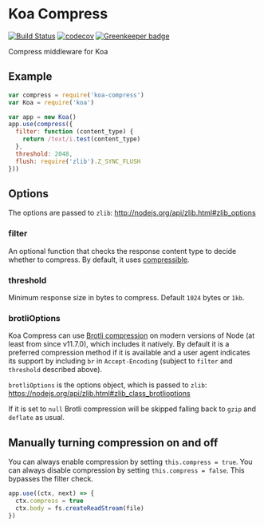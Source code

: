# Koa Compress

[![Build Status](https://travis-ci.org/koajs/compress.svg?branch=master)](https://travis-ci.org/koajs/compress)
[![codecov](https://codecov.io/gh/koajs/compress/branch/master/graph/badge.svg)](https://codecov.io/gh/koajs/compress)
[![Greenkeeper badge](https://badges.greenkeeper.io/koajs/compress.svg)](https://greenkeeper.io/)

Compress middleware for Koa

## Example

```js
var compress = require('koa-compress')
var Koa = require('koa')

var app = new Koa()
app.use(compress({
  filter: function (content_type) {
  	return /text/i.test(content_type)
  },
  threshold: 2048,
  flush: require('zlib').Z_SYNC_FLUSH
}))
```

## Options

The options are passed to `zlib`: http://nodejs.org/api/zlib.html#zlib_options

### filter

An optional function that checks the response content type to decide whether to compress.
By default, it uses [compressible](https://github.com/expressjs/compressible).

### threshold

Minimum response size in bytes to compress.
Default `1024` bytes or `1kb`.

### brotliOptions

Koa Compress can use [Brotli compression](https://en.wikipedia.org/wiki/Brotli) on modern versions of Node
(at least from since v11.7.0), which includes it natively. By default it is a preferred compression method
if it is available and a user agent indicates its support by including `br` in `Accept-Encoding`
(subject to `filter` and `threshold` described above).

`brotliOptions` is the options object, which is passed to `zlib`: https://nodejs.org/api/zlib.html#zlib_class_brotlioptions

If it is set to `null` Brotli compression will be skipped falling back to `gzip` and `deflate` as usual.

## Manually turning compression on and off

You can always enable compression by setting `this.compress = true`.
You can always disable compression by setting `this.compress = false`.
This bypasses the filter check.

```js
app.use((ctx, next) => {
  ctx.compress = true
  ctx.body = fs.createReadStream(file)
})
```